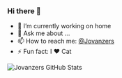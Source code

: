 ### Hi there 👋

<!--
**jovanzers/jovanzers** is a ✨ _special_ ✨ repository because its `README.md` (this file) appears on your GitHub profile. -->
- 🔭 I’m currently working on home
- 💬 Ask me about ...
- 📫 How to reach me: [@Jovanzers](https://twitter.com/jovanzers)
- ⚡ Fun fact: I ❤️ Cat
<!-- 🌱 I’m currently learning ...
- 👯 I’m looking to collaborate on ...
- 🤔 I’m looking for help with ...
- 😄 Pronouns: ... -->

![Jovanzers GitHub Stats](https://github-readme-stats.vercel.app/api?username=jovanzers&show_icons=true&theme=radical&include_all_commits=true&count_private=true)
